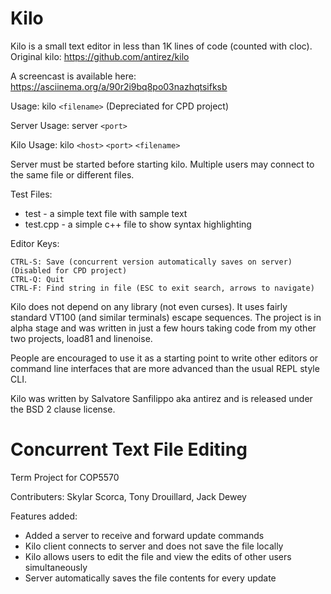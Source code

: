 Kilo
===

Kilo is a small text editor in less than 1K lines of code (counted with cloc).
Original kilo: https://github.com/antirez/kilo

A screencast is available here: https://asciinema.org/a/90r2i9bq8po03nazhqtsifksb

Usage: kilo `<filename>` (Depreciated for CPD project)

Server Usage: server `<port>`

Kilo Usage: kilo `<host>` `<port>` `<filename>`

Server must be started before starting kilo. Multiple users may connect to the same file
or different files.

Test Files:
- test - a simple text file with sample text
- test.cpp - a simple c++ file to show syntax highlighting

Editor Keys:

    CTRL-S: Save (concurrent version automatically saves on server) (Disabled for CPD project)
    CTRL-Q: Quit
    CTRL-F: Find string in file (ESC to exit search, arrows to navigate)

Kilo does not depend on any library (not even curses). It uses fairly standard
VT100 (and similar terminals) escape sequences. The project is in alpha
stage and was written in just a few hours taking code from my other two
projects, load81 and linenoise.

People are encouraged to use it as a starting point to write other editors
or command line interfaces that are more advanced than the usual REPL
style CLI.

Kilo was written by Salvatore Sanfilippo aka antirez and is released
under the BSD 2 clause license.

Concurrent Text File Editing
===

Term Project for COP5570

Contributers:
Skylar Scorca,
Tony Drouillard,
Jack Dewey

Features added:
- Added a server to receive and forward update commands
- Kilo client connects to server and does not save the file locally
- Kilo allows users to edit the file and view the edits of other users simultaneously
- Server automatically saves the file contents for every update
